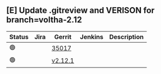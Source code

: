 [E] Update .gitreview and VERISON for branch=voltha-2.12
--------------------------------------------------------

| Status | Jira | Gerrit | Jenkins | Description |
| ------ | ---- | ------ | ------- | ----------- |
| :green_circle: | | [35017](https://gerrit.opencord.org/c/ofagent-go/+/35017) | | |
| :green_circle: | | [v2.12.1](https://gerrit.opencord.org/plugins/gitiles/ofagent-go/+/refs/tags/v2.2.1) | | |
